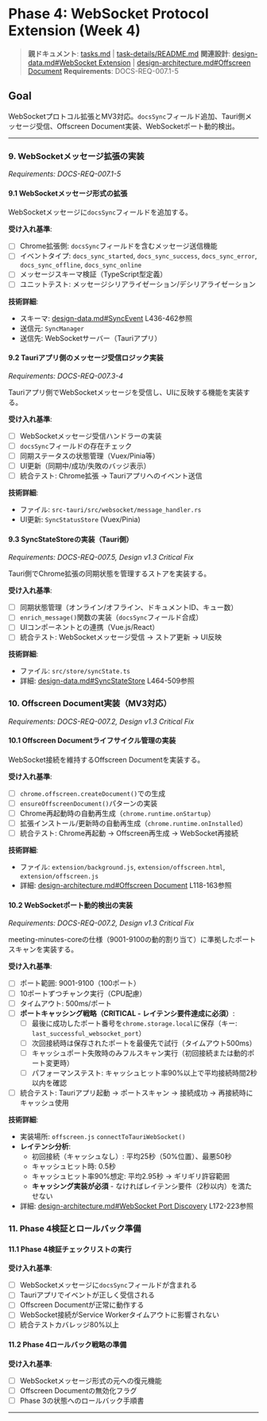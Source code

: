 # Phase 4: WebSocket Protocol Extension (Week 4)

> **親ドキュメント**: [tasks.md](../tasks.md) | [task-details/README.md](README.md)
> **関連設計**: [design-data.md#WebSocket Extension](../design-modules/design-data.md) | [design-architecture.md#Offscreen Document](../design-modules/design-architecture.md)
> **Requirements**: DOCS-REQ-007.1-5

## Goal

WebSocketプロトコル拡張とMV3対応。`docsSync`フィールド追加、Tauri側メッセージ受信、Offscreen Document実装、WebSocketポート動的検出。

---

### 9. WebSocketメッセージ拡張の実装

_Requirements: DOCS-REQ-007.1-5_

#### 9.1 WebSocketメッセージ形式の拡張

WebSocketメッセージに`docsSync`フィールドを追加する。

**受け入れ基準**:
- [ ] Chrome拡張側: `docsSync`フィールドを含むメッセージ送信機能
- [ ] イベントタイプ: `docs_sync_started`, `docs_sync_success`, `docs_sync_error`, `docs_sync_offline`, `docs_sync_online`
- [ ] メッセージスキーマ検証（TypeScript型定義）
- [ ] ユニットテスト: メッセージシリアライゼーション/デシリアライゼーション

**技術詳細**:
- スキーマ: [design-data.md#SyncEvent](design-modules/design-data.md) L436-462参照
- 送信元: `SyncManager`
- 送信先: WebSocketサーバー（Tauriアプリ）

#### 9.2 Tauriアプリ側のメッセージ受信ロジック実装

_Requirements: DOCS-REQ-007.3-4_

Tauriアプリ側でWebSocketメッセージを受信し、UIに反映する機能を実装する。

**受け入れ基準**:
- [ ] WebSocketメッセージ受信ハンドラーの実装
- [ ] `docsSync`フィールドの存在チェック
- [ ] 同期ステータスの状態管理（Vuex/Pinia等）
- [ ] UI更新（同期中/成功/失敗のバッジ表示）
- [ ] 統合テスト: Chrome拡張 → Tauriアプリへのイベント送信

**技術詳細**:
- ファイル: `src-tauri/src/websocket/message_handler.rs`
- UI更新: `SyncStatusStore` (Vuex/Pinia)

#### 9.3 SyncStateStoreの実装（Tauri側）

_Requirements: DOCS-REQ-007.5, Design v1.3 Critical Fix_

Tauri側でChrome拡張の同期状態を管理するストアを実装する。

**受け入れ基準**:
- [ ] 同期状態管理（オンライン/オフライン、ドキュメントID、キュー数）
- [ ] `enrich_message()`関数の実装（`docsSync`フィールド合成）
- [ ] UIコンポーネントとの連携（Vue.js/React）
- [ ] 統合テスト: WebSocketメッセージ受信 → ストア更新 → UI反映

**技術詳細**:
- ファイル: `src/store/syncState.ts`
- 詳細: [design-data.md#SyncStateStore](design-modules/design-data.md) L464-509参照

### 10. Offscreen Document実装（MV3対応）

_Requirements: DOCS-REQ-007.2, Design v1.3 Critical Fix_

#### 10.1 Offscreen Documentライフサイクル管理の実装

WebSocket接続を維持するOffscreen Documentを実装する。

**受け入れ基準**:
- [ ] `chrome.offscreen.createDocument()`での生成
- [ ] `ensureOffscreenDocument()`パターンの実装
- [ ] Chrome再起動時の自動再生成（`chrome.runtime.onStartup`）
- [ ] 拡張インストール/更新時の自動再生成（`chrome.runtime.onInstalled`）
- [ ] 統合テスト: Chrome再起動 → Offscreen再生成 → WebSocket再接続

**技術詳細**:
- ファイル: `extension/background.js`, `extension/offscreen.html`, `extension/offscreen.js`
- 詳細: [design-architecture.md#Offscreen Document](design-modules/design-architecture.md) L118-163参照

#### 10.2 WebSocketポート動的検出の実装

_Requirements: DOCS-REQ-007.2, Design v1.3 Critical Fix_

meeting-minutes-coreの仕様（9001-9100の動的割り当て）に準拠したポートスキャンを実装する。

**受け入れ基準**:
- [ ] ポート範囲: 9001-9100（100ポート）
- [ ] 10ポートずつチャンク実行（CPU配慮）
- [ ] タイムアウト: 500ms/ポート
- [ ] **ポートキャッシング戦略（CRITICAL - レイテンシ要件達成に必須）**:
  - [ ] 最後に成功したポート番号を`chrome.storage.local`に保存（キー: `last_successful_websocket_port`）
  - [ ] 次回接続時は保存されたポートを最優先で試行（タイムアウト500ms）
  - [ ] キャッシュポート失敗時のみフルスキャン実行（初回接続または動的ポート変更時）
  - [ ] パフォーマンステスト: キャッシュヒット率90%以上で平均接続時間2秒以内を確認
- [ ] 統合テスト: Tauriアプリ起動 → ポートスキャン → 接続成功 → 再接続時にキャッシュ使用

**技術詳細**:
- 実装場所: `offscreen.js` `connectToTauriWebSocket()`
- **レイテンシ分析**:
  - 初回接続（キャッシュなし）: 平均25秒（50%位置）、最悪50秒
  - キャッシュヒット時: 0.5秒
  - キャッシュヒット率90%想定: 平均2.95秒 → ギリギリ許容範囲
  - **キャッシング実装が必須** - なければレイテンシ要件（2秒以内）を満たせない
- 詳細: [design-architecture.md#WebSocket Port Discovery](design-modules/design-architecture.md) L172-223参照

### 11. Phase 4検証とロールバック準備

#### 11.1 Phase 4検証チェックリストの実行

**受け入れ基準**:
- [ ] WebSocketメッセージに`docsSync`フィールドが含まれる
- [ ] Tauriアプリでイベントが正しく受信される
- [ ] Offscreen Documentが正常に動作する
- [ ] WebSocket接続がService Workerタイムアウトに影響されない
- [ ] 統合テストカバレッジ80%以上

#### 11.2 Phase 4ロールバック戦略の準備

**受け入れ基準**:
- [ ] WebSocketメッセージ形式の元への復元機能
- [ ] Offscreen Documentの無効化フラグ
- [ ] Phase 3の状態へのロールバック手順書

---

